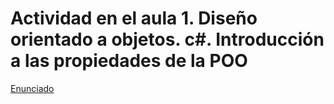 # Actividad en el aula 1. Diseño orientado a objetos. c#. Introducción a las propiedades de la POO

[Enunciado](https://docs.google.com/document/d/1OdmYeSQSEtsoTq3Nlt-TwKXjVN5y0JTU/preview)
